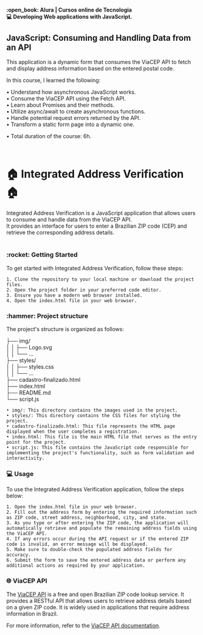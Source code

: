 <h4>:open_book: Alura | Cursos online de Tecnologia<br />
    💻 Developing Web applications with JavaScript.
</h4>

<h2>JavaScript: Consuming and Handling Data from an API</h2>
<p>
This application is a dynamic form that consumes the ViaCEP API to fetch and display address information based on the entered postal code.<br />
  
In this course, I learned the following:

  • Understand how asynchronous JavaScript works.<br />
  • Consume the ViaCEP API using the Fetch API.<br />
  • Learn about Promises and their methods.<br />
  • Utilize async/await to create asynchronous functions.<br />
  • Handle potential request errors returned by the API.<br />
  • Transform a static form page into a dynamic one.<br />
  
• Total duration of the course: 6h.<br />
</p>
<br />

<h1>🏠 Integrated Address Verification 🏠</h1>
<p>
Integrated Address Verification is a JavaScript application that allows users to consume and handle data from the ViaCEP API.<br />
It provides an interface for users to enter a Brazilian ZIP code (CEP) and retrieve the corresponding address details.<br /><br />
</p>

<h3>:rocket: Getting Started</h3>
<p>
To get started with Integrated Address Verification, follow these steps:

    1. Clone the repository to your local machine or download the project files.
    2. Open the project folder in your preferred code editor.
    3. Ensure you have a modern web browser installed.
    4. Open the index.html file in your web browser.
</p>

<h3>:hammer: Project structure</h3>
<p>
The project's structure is organized as follows:

├── img/<br />
│   │   ├── Logo.svg<br />
│   │   └── ...<br />
├── styles/<br />
│   │   ├── styles.css<br />
│   │   └── ...<br />
├── cadastro-finalizado.html<br />
├── index.html<br />
├── README.md<br />
└── script.js<br />

    • img/: This directory contains the images used in the project.
    • styles/: This directory contains the CSS files for styling the project.
    • cadastro-finalizado.html: This file represents the HTML page displayed when the user completes a registration.
    • index.html: This file is the main HTML file that serves as the entry point for the project.
    • script.js: This file contains the JavaScript code responsible for implementing the project's functionality, such as form validation and interactivity.
</p>

<h3>💻 Usage</h3>
<p>
  To use the Integrated Address Verification application, follow the steps below:<br />
  
    1. Open the index.html file in your web browser.
    2. Fill out the address form by entering the required information such as ZIP code, street address, neighborhood, city, and state.
    3. As you type or after entering the ZIP code, the application will automatically retrieve and populate the remaining address fields using the ViaCEP API.
    4. If any errors occur during the API request or if the entered ZIP code is invalid, an error message will be displayed.
    5. Make sure to double-check the populated address fields for accuracy.
    6. Submit the form to save the entered address data or perform any additional actions as required by your application.
</p>



<h3>🌐 ViaCEP API</h3>
<p>
The <a href="https://viacep.com.br/">ViaCEP API</a> is a free and open Brazilian ZIP code lookup service. It provides a RESTful API that allows users to retrieve address details based on a given ZIP code. It is widely used in applications that require address information in Brazil.

For more information, refer to the [ViaCEP API documentation](https://viacep.com.br/).
</p>